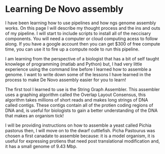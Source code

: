 # Learning De Novo assembly


I have been learning how to use pipelines and how ngs genome assembly works. On this page I will describe my thought process and the ins and outs of my pipeline. I will start to include scripts to install all of the neccisary components. You will need a computer or cloud computing acess to follow along. If you have a google account then you can get $300 of free compute time, you can use it to fire up a compute node to run this pipeline. 

I am learning from the perspective of a biologist that has a bit of self taught knowlege of programming (matlab and Python) but, I had very little experience using the command line before I learned how to assemble a genome. I want to write down some of the lessons I have learned in the process to make De Novo assembly easier for you to learn!

The first tool I learned to use is the String Graph Assembler. This assembler uses a graphing algorithm called the Overlap Layout Consensus, this algorithm takes millions of short reads and makes long strings of DNA called contigs. These contigs contain all of the protien coding regions of DNA and, is useful for biologists to gain a better understanding of the DNA that makes an organism tick!

I will be providing instructions on how to assemble a yeast called Pichia pastorus then, I will move on to the dwarf cuttlefish. Picha Pastourus was chosen a first canadate to assemble because: it is a model organism, it is useful for expressing protiens that need post translational modification and, it has a small genome of 9.43 Mbp. 



